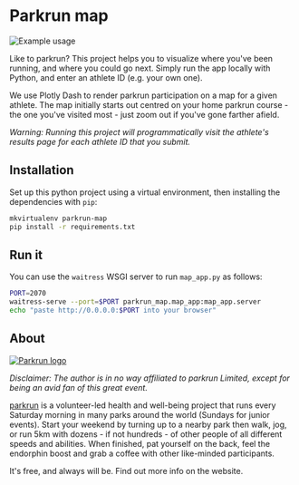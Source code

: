 # Parkrun map

![Example usage](demo.gif)

Like to parkrun? This project helps you to visualize where you've been running, and where you could go next.
Simply run the app locally with Python, and enter an athlete ID (e.g. your own one). 

We use Plotly Dash to render parkrun participation on a map for a given athlete.
The map initially starts out centred on your home parkrun course - the one you've visited most - just zoom out if you've gone farther afield.

_Warning: Running this project will programmatically visit the athlete's results page for each athlete ID that you submit._

## Installation

Set up this python project using a virtual environment, then installing the dependencies with `pip`:

```bash
mkvirtualenv parkrun-map
pip install -r requirements.txt
```

## Run it

You can use the `waitress` WSGI server to run `map_app.py` as follows:

```bash
PORT=2070
waitress-serve --port=$PORT parkrun_map.map_app:map_app.server
echo "paste http://0.0.0.0:$PORT into your browser"
```

## About

[![Parkrun logo](http://www.eynshamroadrunners.org.uk/wp-content/uploads/2015/09/Parkrun_32.jpg)](https://www.parkrun.com)

_Disclaimer: The author is in no way affiliated to parkrun Limited, except for being an avid fan of this great event._

[parkrun](https://www.parkrun.com) is a volunteer-led health and well-being project that runs every Saturday morning in many parks around the world
(Sundays for junior events). Start your weekend by turning up to a nearby park then walk, jog, or run 5km with dozens - if not hundreds - of other people of all different
speeds and abilities. When finished, pat yourself on the back, feel the endorphin boost and grab a coffee with other like-minded participants. 

It's free, and always will be. Find out more info on the website. 
